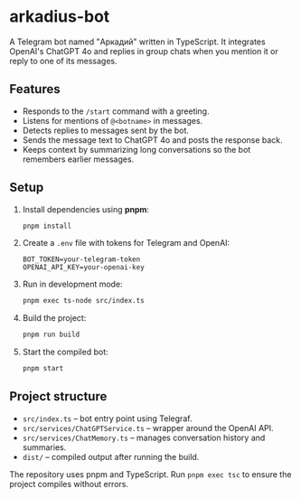 # arkadius-bot

A Telegram bot named "Аркадий" written in TypeScript. It integrates OpenAI's ChatGPT&nbsp;4o and replies in group chats when you mention it or reply to one of its messages.

## Features

- Responds to the `/start` command with a greeting.
- Listens for mentions of `@<botname>` in messages.
- Detects replies to messages sent by the bot.
- Sends the message text to ChatGPT&nbsp;4o and posts the response back.
- Keeps context by summarizing long conversations so the bot remembers earlier
  messages.

## Setup

1. Install dependencies using **pnpm**:
   ```bash
   pnpm install
   ```
2. Create a `.env` file with tokens for Telegram and OpenAI:
   ```
   BOT_TOKEN=your-telegram-token
   OPENAI_API_KEY=your-openai-key
   ```
3. Run in development mode:
   ```bash
   pnpm exec ts-node src/index.ts
   ```
4. Build the project:
   ```bash
   pnpm run build
   ```
5. Start the compiled bot:
   ```bash
   pnpm start
   ```

## Project structure

- `src/index.ts` – bot entry point using Telegraf.
- `src/services/ChatGPTService.ts` – wrapper around the OpenAI API.
- `src/services/ChatMemory.ts` – manages conversation history and summaries.
- `dist/` – compiled output after running the build.

The repository uses pnpm and TypeScript. Run `pnpm exec tsc` to ensure the
project compiles without errors.
